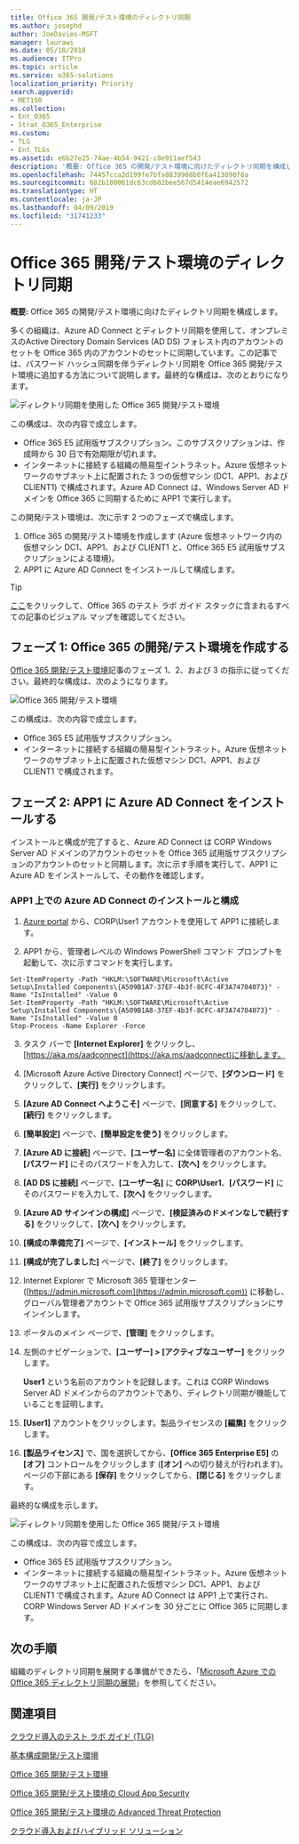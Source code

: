 ```yaml
---
title: Office 365 開発/テスト環境のディレクトリ同期
ms.author: josephd
author: JoeDavies-MSFT
manager: laurawi
ms.date: 05/18/2018
ms.audience: ITPro
ms.topic: article
ms.service: o365-solutions
localization_priority: Priority
search.appverid:
- MET150
ms.collection:
- Ent_O365
- Strat_O365_Enterprise
ms.custom:
- TLG
- Ent_TLGs
ms.assetid: e6b27e25-74ae-4b54-9421-c8e911aef543
description: '概要: Office 365 の開発/テスト環境に向けたディレクトリ同期を構成します。'
ms.openlocfilehash: 74457cca2d199fe7bfa8839908b0f6a413890f8a
ms.sourcegitcommit: 682b180061dc63cd602bee567d5414eae6942572
ms.translationtype: HT
ms.contentlocale: ja-JP
ms.lasthandoff: 04/09/2019
ms.locfileid: "31741233"
---
```

# <a name="directory-synchronization-for-your-office-365-devtest-environment"></a>Office 365 開発/テスト環境のディレクトリ同期

 **概要:** Office 365 の開発/テスト環境に向けたディレクトリ同期を構成します。
  
多くの組織は、Azure AD Connect とディレクトリ同期を使用して、オンプレミスのActive Directory Domain Services (AD DS) フォレスト内のアカウントのセットを Office 365 内のアカウントのセットに同期しています。この記事では、パスワード ハッシュ同期を伴うディレクトリ同期を Office 365 開発/テスト環境に追加する方法について説明します。最終的な構成は、次のとおりになります。
  
![ディレクトリ同期を使用した Office 365 開発/テスト環境](media/be5b37b0-f832-4878-b153-436c31546e21.png)
  
この構成は、次の内容で成立します。 
  
- Office 365 E5 試用版サブスクリプション。このサブスクリプションは、作成時から 30 日で有効期限が切れます。
- インターネットに接続する組織の簡易型イントラネット。Azure 仮想ネットワークのサブネット上に配置された 3 つの仮想マシン (DC1、APP1、および CLIENT1) で構成されます。Azure AD Connect は、Windows Server AD ドメインを Office 365 に同期するために APP1 で実行します。
    
この開発/テスト環境は、次に示す 2 つのフェーズで構成します。
  
1. Office 365 の開発/テスト環境を作成します (Azure 仮想ネットワーク内の仮想マシン DC1、APP1、および CLIENT1 と、Office 365 E5 試用版サブスクリプションによる環境)。
2. APP1 に Azure AD Connect をインストールして構成します。
    
> [!TIP]
> [ここ](http://aka.ms/catlgstack)をクリックして、Office 365 のテスト ラボ ガイド スタックに含まれるすべての記事のビジュアル マップを確認してください。
  
## <a name="phase-1-create-an-office-365-devtest-environment"></a>フェーズ 1: Office 365 の開発/テスト環境を作成する

[Office 365 開発/テスト環境](office-365-dev-test-environment.md)記事のフェーズ 1、2、および 3 の指示に従ってください。最終的な構成は、次のようになります。
  
![Office 365 開発/テスト環境](media/48fb91aa-09b0-4020-a496-a8253920c45d.png)
  
この構成は、次の内容で成立します。 
  
- Office 365 E5 試用版サブスクリプション。
- インターネットに接続する組織の簡易型イントラネット。Azure 仮想ネットワークのサブネット上に配置された仮想マシン DC1、APP1、および CLIENT1 で構成されます。
    
## <a name="phase-2-install-azure-ad-connect-on-app1"></a>フェーズ 2: APP1 に Azure AD Connect をインストールする

インストールと構成が完了すると、Azure AD Connect は CORP Windows Server AD ドメインのアカウントのセットを Office 365 試用版サブスクリプションのアカウントのセットと同期します。次に示す手順を実行して、APP1 に Azure AD をインストールして、その動作を確認します。
  
### <a name="install-and-configure-azure-ad-connect-on-app1"></a>APP1 上での Azure AD Connect のインストールと構成

1. [Azure portal](https://portal.azure.com) から、CORP\\User1 アカウントを使用して APP1 に接続します。
    
2. APP1 から、管理者レベルの Windows PowerShell コマンド プロンプトを起動して、次に示すコマンドを実行します。
    
  ```
  Set-ItemProperty -Path "HKLM:\SOFTWARE\Microsoft\Active Setup\Installed Components\{A509B1A7-37EF-4b3f-8CFC-4F3A74704073}" -Name "IsInstalled" -Value 0
Set-ItemProperty -Path "HKLM:\SOFTWARE\Microsoft\Active Setup\Installed Components\{A509B1A8-37EF-4b3f-8CFC-4F3A74704073}" -Name "IsInstalled" -Value 0
Stop-Process -Name Explorer -Force

  ```

3. タスク バーで **[Internet Explorer]** をクリックし、[https://aka.ms/aadconnect](https://aka.ms/aadconnect)に移動します。
    
4. [Microsoft Azure Active Directory Connect] ページで、**[ダウンロード]** をクリックして、**[実行]** をクリックします。
    
5. **[Azure AD Connect へようこそ]** ページで、**[同意する]** をクリックして、**[続行]** をクリックします。
    
6. **[簡単設定]** ページで、**[簡単設定を使う]** をクリックします。
    
7. **[Azure AD に接続]** ページで、**[ユーザー名]** に全体管理者のアカウント名、**[パスワード]** にそのパスワードを入力して、**[次へ]** をクリックします。
    
8. **[AD DS に接続]** ページで、**[ユーザー名]** に **CORP\\User1**、**[パスワード]** にそのパスワードを入力して、**[次へ]** をクリックします。
    
9. **[Azure AD サインインの構成]** ページで、**[検証済みのドメインなしで続行する]** をクリックして、**[次へ]** をクリックします。
    
10. **[構成の準備完了]** ページで、**[インストール]** をクリックします。
    
11. **[構成が完了しました]** ページで、**[終了]** をクリックします。
    
12. Internet Explorer で Microsoft 365 管理センター ([https://admin.microsoft.com](https://admin.microsoft.com)) に移動し、グローバル管理者アカウントで Office 365 試用版サブスクリプションにサインインします。
    
13. ポータルのメイン ページで、**[管理]** をクリックします。
    
14. 左側のナビゲーションで、**[ユーザー] > [アクティブなユーザー]** をクリックします。
    
    **User1** という名前のアカウントを記録します。これは CORP Windows Server AD ドメインからのアカウントであり、ディレクトリ同期が機能していることを証明します。
    
15. **[User1]** アカウントをクリックします。製品ライセンスの **[編集]** をクリックします。
    
16. **[製品ライセンス]** で、国を選択してから、**[Office 365 Enterprise E5]** の **[オフ]** コントロールをクリックします (**[オン]** への切り替えが行われます)。ページの下部にある **[保存]** をクリックしてから、**[閉じる]** をクリックします。
    
最終的な構成を示します。
  
![ディレクトリ同期を使用した Office 365 開発/テスト環境](media/be5b37b0-f832-4878-b153-436c31546e21.png)
  
この構成は、次の内容で成立します。 
  
- Office 365 E5 試用版サブスクリプション。
- インターネットに接続する組織の簡易型イントラネット。Azure 仮想ネットワークのサブネット上に配置された仮想マシン DC1、APP1、および CLIENT1 で構成されます。Azure AD Connect は APP1 上で実行され、CORP Windows Server AD ドメインを 30 分ごとに Office 365 に同期します。
    
## <a name="next-step"></a>次の手順

組織のディレクトリ同期を展開する準備ができたら、「[Microsoft Azure での Office 365 ディレクトリ同期の展開](deploy-office-365-directory-synchronization-dirsync-in-microsoft-azure.md)」を参照してください。

## <a name="see-also"></a>関連項目

[クラウド導入のテスト ラボ ガイド (TLG)](cloud-adoption-test-lab-guides-tlgs.md)

[基本構成開発/テスト環境](base-configuration-dev-test-environment.md)

[Office 365 開発/テスト環境](office-365-dev-test-environment.md)

[Office 365 開発/テスト環境の Cloud App Security](cloud-app-security-for-your-office-365-dev-test-environment.md)

[Office 365 開発/テスト環境の Advanced Threat Protection](advanced-threat-protection-for-your-office-365-dev-test-environment.md)

[クラウド導入およびハイブリッド ソリューション](cloud-adoption-and-hybrid-solutions.md)




